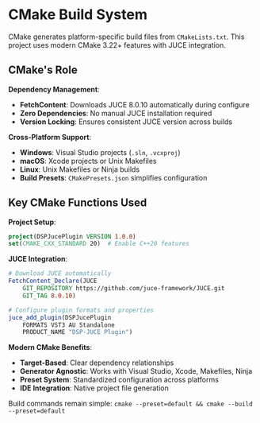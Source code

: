 # CMake Build System

CMake generates platform-specific build files from `CMakeLists.txt`.
This project uses modern CMake 3.22+ features with JUCE integration.

## CMake's Role

**Dependency Management**:

- **FetchContent**: Downloads JUCE 8.0.10 automatically during configure
- **Zero Dependencies**: No manual JUCE installation required
- **Version Locking**: Ensures consistent JUCE version across builds

**Cross-Platform Support**:

- **Windows**: Visual Studio projects (`.sln`, `.vcxproj`)
- **macOS**: Xcode projects or Unix Makefiles  
- **Linux**: Unix Makefiles or Ninja builds
- **Build Presets**: `CMakePresets.json` simplifies configuration

## Key CMake Functions Used

**Project Setup**:

```cmake
project(DSPJucePlugin VERSION 1.0.0)
set(CMAKE_CXX_STANDARD 20)  # Enable C++20 features
```

**JUCE Integration**:

```cmake
# Download JUCE automatically
FetchContent_Declare(JUCE
    GIT_REPOSITORY https://github.com/juce-framework/JUCE.git
    GIT_TAG 8.0.10)

# Configure plugin formats and properties
juce_add_plugin(DSPJucePlugin
    FORMATS VST3 AU Standalone
    PRODUCT_NAME "DSP-JUCE Plugin")
```

**Modern CMake Benefits**:

- **Target-Based**: Clear dependency relationships
- **Generator Agnostic**: Works with Visual Studio, Xcode, Makefiles, Ninja
- **Preset System**: Standardized configuration across platforms
- **IDE Integration**: Native project file generation

Build commands remain simple: `cmake --preset=default && cmake --build --preset=default`
